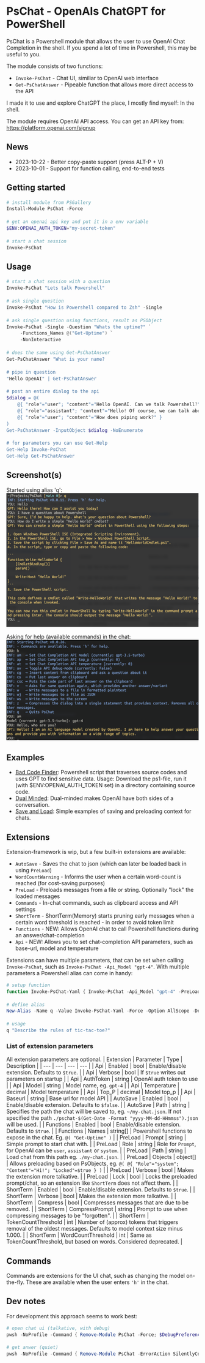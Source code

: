 # PsChat - OpenAIs ChatGPT for PowerShell
PsChat is a Powershell module that allows the user to use OpenAI Chat Completion in the shell. If you spend a lot of time in Powershell, this may be useful to you.

The module consists of two functions:
* `Invoke-PsChat` - Chat UI, similiar to OpenAI web interface
* `Get-PsChatAnswer` - Pipeable function that allows more direct access to the API

I made it to use and explore ChatGPT the place, I mostly find myself: In the shell.

The module requires OpenAI API access. You can get an API key from: https://platform.openai.com/signup

## News
* 2023-10-22 - Better copy-paste support (press ALT-P + V)
* 2023-10-01 - Support for function calling, end-to-end tests

## Getting started
```Powershell
# install module from PSGallery
Install-Module PsChat -Force

# get an openai api key and put it in a env variable
$ENV:OPENAI_AUTH_TOKEN="my-secret-token"

# start a chat session
Invoke-PsChat
```

## Usage
```Powershell
# start a chat session with a question
Invoke-PsChat "Lets talk Powershell"

# ask single question
Invoke-PsChat "How is Powershell compared to Zsh" -Single

# ask single question using functions, result as PSObject
Invoke-PsChat -Single -Question "Whats the uptime?" `
     -Functions_Names @("Get-Uptime") `
     -NonInteractive

# does the same using Get-PsChatAnswer
Get-PsChatAnswer "What is your name?

# pipe in question
"Hello OpenAI" | Get-PsChatAnswer

# post an entire dialog to the api
$dialog = @(
    @{ "role"="user"; "content"="Hello OpenAI. Can we talk Powershell?" },
    @{ "role"="assistant"; "content"="Hello! Of course, we can talk about PowerShell. What would you like to know or discuss?" },
    @{ "role"="user"; "content"="How does piping work?" }
)
Get-PsChatAnswer -InputObject $dialog -NoEnumerate

# for parameters you can use Get-Help
Get-Help Invoke-PsChat
Get-Help Get-PsChatAnswer
```

## Screenshot(s)
Started using alias 'q':
![Screenshot of the chat UI.](/assets/Screenshot-Invoke-PsChat.png)

Asking for help (available commands) in the chat:
![Screenshot of the chat having pressed H.](/assets/Screenshot-In-Chat-Help.png)

## Examples
* [Bad Code Finder](examples/bad-code-finder.ps1): Powershell script that traverses source codes and uses GPT to find sensitive data. Usage: Download the ps1-file, run it (with $ENV:OPENAI_AUTH_TOKEN set) in a directory containing source code.
* [Dual Minded](examples/dual-minded.ps1): Dual-minded makes OpenAI have both sides of a conversation.
* [Save and Load](examples/save-and-load-chats.ps1): Simple examples of saving and preloading context for chats.

## Extensions
Extension-framework is wip, but a few built-in extensions are available:
* `AutoSave` - Saves the chat to json (which can later be loaded back in using `PreLoad`)
* `WordCountWarning` - Informs the user when a certain word-count is reached (for cost-saving purposes)
* `PreLoad` - Preloads messages from a file or string. Optionally "lock" the loaded messages
* `Commands` - In-chat commands, such as clipboard access and API settings
* `ShortTerm` - ShortTerm(Memory) starts pruning early messages when a certain word threshold is reached - in order to avoid token limit
* `Functions` - NEW: Allows OpenAI chat to call Powershell functions during an answer/chat-completion
* `Api` - NEW: Allows you to set chat-completion API parameters, such as base-url, model and temperature

Extensions can have multiple parameters, that can be set when calling `Invoke-PsChat`, such as `Invoke-PsChat -Api_Model "gpt-4"`.
With multiple parameters a Powershell alias can come in handy:
```Powershell
# setup function
function Invoke-PsChat-Yaml { Invoke-PsChat -Api_Model "gpt-4" -PreLoad_Prompt "Answer only with YAML" -PreLoad_Lock $true }

# define alias
New-Alias -Name q -Value Invoke-PsChat-Yaml -Force -Option AllScope -Description 'Usage: q "Whats life?"'

# usage
q "Describe the rules of tic-tac-toe?"
```

### List of extension parameters
All extension parameters are optional.
| Extension | Parameter | Type | Description |
| --- | --- | --- | --- |
| Api | Enabled | bool | Enable/disable extension. Defaults to `$true`. |
| Api | Verbose | bool | If `$true` writes out parameters on startup |
| Api | AuthToken | string | OpenAI auth token to use |
| Api | Model | string | Model name, eg. `gpt-4` |
| Api | Temperature | decimal | Model temperature |
| Api | Top_P | decimal | Model top_p |
| Api | Baseurl | string | Base url for model API |
| AutoSave | Enabled | bool | Enable/disable extension. Defaults to `$false`. |
| AutoSave | Path | string | Specifies the path the chat will be saved to, eg. `~/my-chat.json`. If not specified the path `./pschat-$(Get-Date -Format "yyyy-MM-dd-HHmmss").json` will be used. |
| Functions | Enabled | bool | Enable/disable extension. Defaults to `$true`. |
| Functions | Names | string[] | Powershell functions to expose in the chat. Eg. `@( "Get-Uptime" )` |
| PreLoad | Prompt | string | Simple prompt to start chat with. |
| PreLoad | Role | string | Role for `Prompt`, for OpenAI can be `user`, `assistant` or `system`. |
| PreLoad | Path | string | Load chat from this path eg. `./my-chat.json`. |
| PreLoad | Objects | object[] | Allows preloading based on PsObjects, eg. `@( @{ "Role"="system"; "Content"="Hi!"; "Locked"=$true } )` |
| PreLoad | Verbose | bool | Makes the extension more talkative. |
| PreLoad | Lock | bool | Locks the preloaded prompt/chat, so an extension like `ShortTerm` does not affect them. |
| ShortTerm | Enabled | bool | Enable/disable extension. Defaults to `$true`. |
| ShortTerm | Verbose | bool | Makes the extension more talkative. |
| ShortTerm | Compress | bool | Compresses messages that are due to be removed. |
| ShortTerm | CompressPrompt | string | Prompt to use when compressing messages to be "forgotten". |
| ShortTerm | TokenCountThreshold | int | Number of (approx) tokens that triggers removal of the oldest messages. Defaults to model context size minus 1.000. |
| ShortTerm | WordCountThreshold | int | Same as TokenCountThreshold, but based on words. Considered deprecated. |

## Commands
Commands are extensions for the UI chat, such as changing the model on-the-fly. These are available when the user enters `'h'` in the chat.

## Dev notes
For development this approach seems to work best:
```Powershell
# open chat ui (talkative, with debug)
pwsh -NoProfile -Command { Remove-Module PsChat -Force; $DebugPreference="Continue"; Import-Module ./src/PsChat/PsChat.psd1 -Verbose -Force && Invoke-PsChat }

# get anwer (quiet)
pwsh -NoProfile -Command { Remove-Module PsChat -ErrorAction SilentlyContinue; Import-Module ./src/PsChat/PsChat.psd1 -Force && Get-PsChatAnswer "hello" }
```
